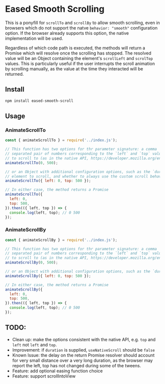 # Eased Smooth Scrolling
This is a ponyfill for `scrollTo` and `scrollBy` to allow smooth scrolling, even in browsers which do not support the natve `behavior: "smooth"` configuration option. If the browser already supports this option, the native implementation will be used.

Regardless of which code path is executed, the methods will return a Promise which will resolve once the scrolling has stopped. The resolved value will be an Object containing the element's `scrollLeft` and `scrolTop` values. This is particularly useful if the user interrupts the scroll animation by scrolling manually, as the value at the time they interacted will be returned.

## Install

```bash
npm install eased-smooth-scroll
```

## Usage
### AnimateScrollTo
```js
const { animateScrollTo } = require('../index.js');

// This function has two options for thr parameter signature: a comma
// separated pair of numbers corresponding to the `left` and `top` values
// to scroll to (as in the native API, https://developer.mozilla.org/en-US/docs/Web/API/Element/scrollTo#Parameters)
animateScrollTo(0, 500);

// or an Object with additional configuration options, such as the `duration`, the
// element to scroll, and whether to always use the custom scroll behavior.
animateScrollTo({ left: 0, top: 500 });

// In either case, the method returns a Promise
animateScrollTo({
  left: 0,
  top: 500,
}).then(({ left, top }) => {
  console.log(left, top); // 0 500
});

```

### AnimateScrollBy
```js
const { animateScrollBy } = require('../index.js');

// This function has two options for thr parameter signature: a comma
// separated pair of numbers corresponding to the `left` and `top` values
// to scroll to (as in the native API, https://developer.mozilla.org/en-US/docs/Web/API/Element/scrollBy#Parameters)
animateScrollBy(0, 500);

// or an Object with additional configuration options, such as the `duration`, the element to scroll, and whether to always use the custom scroll behavior.
animateScrollBy({ left: 0, top: 500 });

// In either case, the method returns a Promise
animateScrollBy({
  left: 0,
  top: 500,
}).then(({ left, top }) => {
  console.log(left, top); // 0 500
});

```


## TODO:
- Clean up: make the options consistent with the native API, e.g. `top` and `left` not `left` and `top`.
- Improvement: if `duration` is supplied, `useNativeScroll` should be `false`
- Known Issue: the delay on the return Promise resolver should account for very small distance over a very long duration, as the browser may report the left, top has not changed during some of the tweens.
- Feature: add optional easing function choice
- Feature: support scrollIntoView